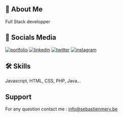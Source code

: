 
## 🚀 About Me
Full Stack developper
## 🔗 Socials Media
[![portfolio](https://img.shields.io/badge/mon_portfolio-000?style=for-the-badge&logo=ko-fi&logoColor=white)](httpss://sebastienmerv.be)
[![linkedin](https://img.shields.io/badge/linkedin-0A66C2?style=for-the-badge&logo=linkedin&logoColor=white)](https://www.linkedin.com/sebastienmerv)
[![twitter](https://img.shields.io/badge/twitter-1DA1F2?style=for-the-badge&logo=twitter&logoColor=white)](https://twitter.com/sebastienmerv)
[![instagram](https://img.shields.io/badge/instagram-db0413?style=for-the-badge&logo=instagram&logoColor=white)](https://twitter.com/sebastienmerv)

## 🛠 Skills
Javascript, HTML, CSS, PHP, Java...


## Support

For any question contact me : info@sebastienmerv.be

